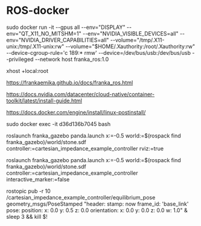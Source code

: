# ROS-docker

sudo docker run -it --gpus all --env="DISPLAY" --env="QT_X11_NO_MITSHM=1" --env="NVIDIA_VISIBLE_DEVICES=all" --env="NVIDIA_DRIVER_CAPABILITIES=all" --volume="/tmp/.X11-unix:/tmp/.X11-unix:rw" --volume="$HOME/.Xauthority:/root/.Xauthority:rw" --device-cgroup-rule='c 189:* rmw' --device=/dev/bus/usb:/dev/bus/usb --privileged --network host franka_ros:1.0

xhost +local:root  


https://frankaemika.github.io/docs/franka_ros.html

https://docs.nvidia.com/datacenter/cloud-native/container-toolkit/latest/install-guide.html

https://docs.docker.com/engine/install/linux-postinstall/


sudo docker exec -it d36d136b7045 bash


roslaunch franka_gazebo panda.launch x:=-0.5     world:=$(rospack find franka_gazebo)/world/stone.sdf     controller:=cartesian_impedance_example_controller     rviz:=true

roslaunch franka_gazebo panda.launch x:=-0.5     world:=$(rospack find franka_gazebo)/world/stone.sdf     controller:=cartesian_impedance_example_controller interactive_marker:=false



rostopic pub -r 10 /cartesian_impedance_example_controller/equilibrium_pose geometry_msgs/PoseStamped "header:
  stamp: now
  frame_id: 'base_link'
pose:
  position:
    x: 0.0
    y: 0.5
    z: 0.0
  orientation:
    x: 0.0
    y: 0.0
    z: 0.0
    w: 1.0" &
sleep 3 && kill $!
